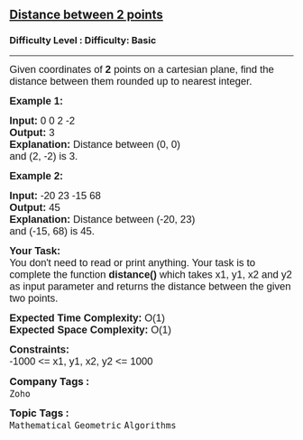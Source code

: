 <h2><a href="https://www.geeksforgeeks.org/problems/distance-between-2-points3200/1?page=5&difficulty=School&sortBy=submissions">Distance between 2 points</a></h2><h3>Difficulty Level : Difficulty: Basic</h3><hr><div class="problems_problem_content__Xm_eO"><p style="font-family: Nunito, Bangla826, sans-serif;"><span style="font-size: 18px; font-family: Nunito, Bangla826, sans-serif;">Given coordinates of <strong style="font-family: &quot;Source Sans 3&quot;, Bangla826, sans-serif;">2</strong> points on a cartesian plane, find&nbsp;the distance between them rounded up to nearest integer. </span></p>

<p style="font-family: Nunito, Bangla826, sans-serif;"><span style="font-size: 18px; font-family: Nunito, Bangla826, sans-serif;"><strong style="font-family: &quot;Source Sans 3&quot;, Bangla826, sans-serif;">Example 1:</strong></span></p>

<pre style="font-family: Nunito, Bangla826, sans-serif;"><span style="font-size: 18px; font-family: Nunito, Bangla826, sans-serif;"><strong style="font-family: &quot;Source Sans 3&quot;, Bangla826, sans-serif;">Input: </strong>0 0 2 -2
<strong style="font-family: &quot;Source Sans 3&quot;, Bangla826, sans-serif;">Output: </strong>3
<strong style="font-family: &quot;Source Sans 3&quot;, Bangla826, sans-serif;">Explanation: </strong>Distance between (0, 0) 
and (2, -2) is 3.</span>
</pre>

<p style="font-family: Nunito, Bangla826, sans-serif;"><span style="font-size: 18px; font-family: Nunito, Bangla826, sans-serif;"><strong style="font-family: &quot;Source Sans 3&quot;, Bangla826, sans-serif;">Example 2:</strong></span></p>

<pre style="font-family: Nunito, Bangla826, sans-serif;"><span style="font-size: 18px; font-family: Nunito, Bangla826, sans-serif;"><strong style="font-family: &quot;Source Sans 3&quot;, Bangla826, sans-serif;">Input: </strong>-20 23 -15 68
<strong style="font-family: &quot;Source Sans 3&quot;, Bangla826, sans-serif;">Output: </strong>45
<strong style="font-family: &quot;Source Sans 3&quot;, Bangla826, sans-serif;">Explanation: </strong>Distance between (-20, 23) 
and (-15, 68) is 45.</span>
</pre>

<p style="font-family: Nunito, Bangla826, sans-serif;"><span style="font-size: 18px; font-family: Nunito, Bangla826, sans-serif;"><strong style="font-family: &quot;Source Sans 3&quot;, Bangla826, sans-serif;">Your Task:</strong><br style="font-family: Nunito, Bangla826, sans-serif;">
You don't need to read or print anything. Your task is to complete the function&nbsp;<strong style="font-family: &quot;Source Sans 3&quot;, Bangla826, sans-serif;">distance()&nbsp;</strong>which takes x1, y1, x2 and y2 as input parameter and returns the distance between the given two points.</span></p>

<p style="font-family: Nunito, Bangla826, sans-serif;"><span style="font-size: 18px; font-family: Nunito, Bangla826, sans-serif;"><strong style="font-family: &quot;Source Sans 3&quot;, Bangla826, sans-serif;">Expected Time Complexity:&nbsp;</strong>O(1)<br style="font-family: Nunito, Bangla826, sans-serif;">
<strong style="font-family: &quot;Source Sans 3&quot;, Bangla826, sans-serif;">Expected Space Complexity:</strong>&nbsp;O(1)</span></p>

<p style="font-family: Nunito, Bangla826, sans-serif;"><span style="font-size: 18px; font-family: Nunito, Bangla826, sans-serif;"><strong style="font-family: &quot;Source Sans 3&quot;, Bangla826, sans-serif;">Constraints:</strong></span><br style="font-family: Nunito, Bangla826, sans-serif;">
<span style="font-size: 18px; font-family: Nunito, Bangla826, sans-serif;">-1000 &lt;= x1, y1, x2, y2 &lt;= 1000</span></p>
</div><p><span style=font-size:18px><strong>Company Tags : </strong><br><code>Zoho</code>&nbsp;<br><p><span style=font-size:18px><strong>Topic Tags : </strong><br><code>Mathematical</code>&nbsp;<code>Geometric</code>&nbsp;<code>Algorithms</code>&nbsp;